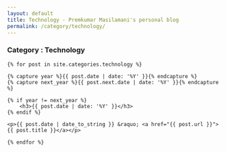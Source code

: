 ```yaml
---
layout: default
title: Technology - Premkumar Masilamani's personal blog
permalink: /category/technology/
---
```


<div class="post">
    <h3>Category : Technology</h3>

    {% for post in site.categories.technology %}

	{% capture year %}{{ post.date | date: '%Y' }}{% endcapture %}
	{% capture next_year %}{{ post.next.date | date: '%Y' }}{% endcapture %}

	{% if year != next_year %}
		<h3>{{ post.date | date: '%Y' }}</h3>
	{% endif %}

	<p>{{ post.date | date_to_string }} &raquo; <a href="{{ post.url }}">{{ post.title }}</a></p>

    {% endfor %}
</div>
<br/>
